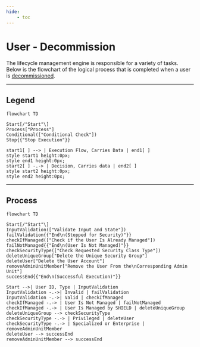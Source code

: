 ```yaml
---
hide:
    - toc
---
```

# User - Decommission

The lifecycle management engine is responsible for a variety of tasks. Below is the flowchart of the logical process that is completed when a user is [decommissioned](../../../Getting-Started/Usage-Guide/Lifecycle-Management/User/Decommission.md).

---

## Legend

``` mermaid
flowchart TD

Start[/"Start"\]
Process["Process"]
Conditional(["Conditional Check"])
Stop{{"Stop Execution"}}

start1[ ] --> | Execution Flow, Carries Data | end1[ ]
style start1 height:0px;
style end1 height:0px;
start2[ ] -.-> | Decision, Carries data | end2[ ]
style start2 height:0px;
style end2 height:0px;
```

---

## Process

``` mermaid
flowchart TD

Start[/"Start"\]
InputValidation(["Validate Input and State"])
failValidation{{"End\n(Stopped for Security)"}}
checkIfManaged(["Check if the User Is Already Managed"])
failNotManaged{{"End\n(User Is Not Managed)"}}
checkSecurityType(["Check Requested Security Class Type"])
deleteUniqueGroup["Delete the Unique Security Group"]
deleteUser["Delete the User Account"]
removeAdminUnitMember["Remove the User From the\nCorresponding Admin Unit"]
successEnd{{"End\n(Successful Execution)"}}

Start -->| User ID, Type | InputValidation
InputValidation -.->| Invalid | failValidation
InputValidation -.->| Valid | checkIfManaged
checkIfManaged -.-> | User Is Not Managed | failNotManaged
checkIfManaged -.-> | User Is Managed by SHIELD | deleteUniqueGroup
deleteUniqueGroup --> checkSecurityType
checkSecurityType -.-> | Privileged | deleteUser
checkSecurityType -.-> | Specialized or Enterprise | removeAdminUnitMember
deleteUser --> successEnd
removeAdminUnitMember --> successEnd
```
